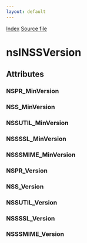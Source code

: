 ```yaml
---
layout: default
---
```

<div id='links'><a href="../index.html">Index</a>
<a href="http://dxr.mozilla.org/mozilla-central/source/security/manager/ssl/public/nsINSSVersion.idl">Source file</a>
</div>

# nsINSSVersion #

## Attributes ##

### NSPR_MinVersion ###

### NSS_MinVersion ###

### NSSUTIL_MinVersion ###

### NSSSSL_MinVersion ###

### NSSSMIME_MinVersion ###

### NSPR_Version ###

### NSS_Version ###

### NSSUTIL_Version ###

### NSSSSL_Version ###

### NSSSMIME_Version ###
